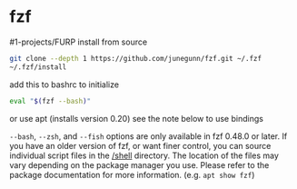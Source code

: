 # fzf
#1-projects/FURP 
install from source
```bash
git clone --depth 1 https://github.com/junegunn/fzf.git ~/.fzf
~/.fzf/install
```

add this to bashrc to initialize 
```bash
eval "$(fzf --bash)"
```

or use apt (installs version 0.20) see the note below to use bindings

`--bash`, `--zsh`, and `--fish` options are only available in fzf 0.48.0 or later. If you have an older version of fzf, or want finer control, you can source individual script files in the [/shell](https://github.com/junegunn/fzf/blob/master/shell) directory. The location of the files may vary depending on the package manager you use. Please refer to the package documentation for more information. (e.g. `apt show fzf`)